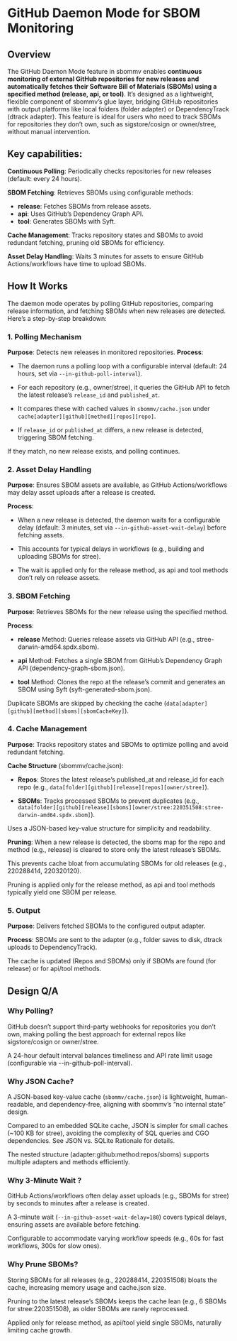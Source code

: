 # GitHub Daemon Mode for SBOM Monitoring

## Overview

The GitHub Daemon Mode feature in sbommv enables **continuous monitoring of external GitHub repositories for new releases and automatically fetches their Software Bill of Materials (SBOMs) using a specified method (release, api, or tool)**. It’s designed as a lightweight, flexible component of sbommv’s glue layer, bridging GitHub repositories with output platforms like local folders (folder adapter) or DependencyTrack (dtrack adapter). This feature is ideal for users who need to track SBOMs for repositories they don’t own, such as sigstore/cosign or owner/stree, without manual intervention.

## Key capabilities:

**Continuous Polling**: Periodically checks repositories for new releases (default: every 24 hours).

**SBOM Fetching**: Retrieves SBOMs using configurable methods:

- **release**: Fetches SBOMs from release assets.
- **api**: Uses GitHub’s Dependency Graph API.
- **tool**: Generates SBOMs with Syft.

**Cache Management**: Tracks repository states and SBOMs to avoid redundant fetching, pruning old SBOMs for efficiency.

**Asset Delay Handling**: Waits 3 minutes for assets to ensure GitHub Actions/workflows have time to upload SBOMs.

## How It Works

The daemon mode operates by polling GitHub repositories, comparing release information, and fetching SBOMs when new releases are detected. Here’s a step-by-step breakdown:

### 1. Polling Mechanism

**Purpose**: Detects new releases in monitored repositories.
**Process**:

- The daemon runs a polling loop with a configurable interval (default: 24 hours, set via `--in-github-poll-interval`).

- For each repository (e.g., owner/stree), it queries the GitHub API to fetch the latest release’s `release_id` and `published_at`.

- It compares these with cached values in `sbommv/cache.json` under `cache[adapter][github][method][repos][repo]`.

- If `release_id` or `published_at`  differs, a new release is detected, triggering SBOM fetching.

If they match, no new release exists, and polling continues.

### 2. Asset Delay Handling

**Purpose**: Ensures SBOM assets are available, as GitHub Actions/workflows may delay asset uploads after a release is created.

**Process**:

- When a new release is detected, the daemon waits for a configurable delay (default: 3 minutes, set via `--in-github-asset-wait-delay`) before fetching assets.

- This accounts for typical delays in workflows (e.g., building and uploading SBOMs for stree).

- The wait is applied only for the release method, as api and tool methods don’t rely on release assets.

### 3. SBOM Fetching

**Purpose**: Retrieves SBOMs for the new release using the specified method.

**Process**:

- **release** Method: Queries release assets via GitHub API (e.g., stree-darwin-amd64.spdx.sbom).

- **api** Method: Fetches a single SBOM from GitHub’s Dependency Graph API (dependency-graph-sbom.json).

- **tool** Method: Clones the repo at the release’s commit and generates an SBOM using Syft (syft-generated-sbom.json).

Duplicate SBOMs are skipped by checking the cache (`data[adapter][github][method][sboms][sbomCacheKey]`).

### 4. Cache Management

**Purpose**: Tracks repository states and SBOMs to optimize polling and avoid redundant fetching.

**Cache Structure** (sbommv/cache.json):

- **Repos**: Stores the latest release’s published_at and release_id for each repo (e.g., `data[folder][github][release][repos][owner/stree]`).

- **SBOMs**: Tracks processed SBOMs to prevent duplicates (e.g., `data[folder][github][release][sboms][owner/stree:220351508:stree-darwin-amd64.spdx.sbom]`).

Uses a JSON-based key-value structure for simplicity and readability.

**Pruning**: When a new release is detected, the sboms map for the repo and method (e.g., release) is cleared to store only the latest release’s SBOMs.

This prevents cache bloat from accumulating SBOMs for old releases (e.g., 220288414, 220320120).

Pruning is applied only for the release method, as api and tool methods typically yield one SBOM per release.

### 5. Output

**Purpose**: Delivers fetched SBOMs to the configured output adapter.

**Process**: SBOMs are sent to the adapter (e.g., folder saves to disk, dtrack uploads to DependencyTrack).

The cache is updated (Repos and SBOMs) only if SBOMs are found (for release) or for api/tool methods.

## Design Q/A

### Why Polling?

GitHub doesn’t support third-party webhooks for repositories you don’t own, making polling the best approach for external repos like sigstore/cosign or owner/stree.

A 24-hour default interval balances timeliness and API rate limit usage (configurable via --in-github-poll-interval).

### Why JSON Cache?

A JSON-based key-value cache (`sbommv/cache.json`) is lightweight, human-readable, and dependency-free, aligning with sbommv’s “no internal state” design.

Compared to an embedded SQLite cache, JSON is simpler for small caches (~100 KB for stree), avoiding the complexity of SQL queries and CGO dependencies. See JSON vs. SQLite Rationale for details.

The nested structure (adapter:github:method:repos/sboms) supports multiple adapters and methods efficiently.

### Why 3-Minute Wait ?

GitHub Actions/workflows often delay asset uploads (e.g., SBOMs for stree) by seconds to minutes after a release is created.

A 3-minute wait (`--in-github-asset-wait-delay=180`) covers typical delays, ensuring assets are available before fetching.

Configurable to accommodate varying workflow speeds (e.g., 60s for fast workflows, 300s for slow ones).

### Why Prune SBOMs?

Storing SBOMs for all releases (e.g., 220288414, 220351508) bloats the cache, increasing memory usage and cache.json size.

Pruning to the latest release’s SBOMs keeps the cache lean (e.g., 6 SBOMs for stree:220351508), as older SBOMs are rarely reprocessed.

Applied only for release method, as api/tool yield single SBOMs, naturally limiting cache growth.
